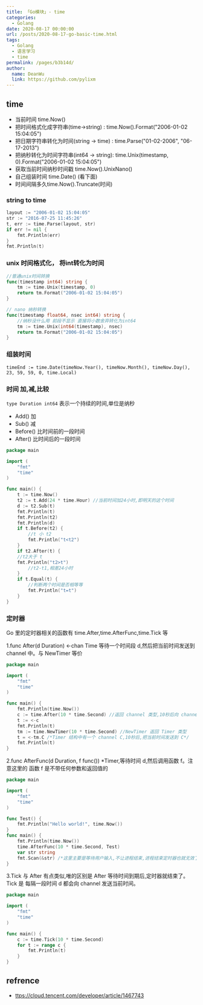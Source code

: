 ```yaml
---
title: 「Go模块」- time
categories: 
  - Golang
date: 2020-08-17 00:00:00
url: /posts/2020-08-17-go-basic-time.html
tags: 
  - Golang
  - 语言学习
  - time
permalink: /pages/b3b14d/
author: 
  name: DeanWu
  link: https://github.com/pylixm
---
```


## time

- 当前时间 time.Now()
- 把时间格式化成字符串(time->string) : time.Now().Format("2006-01-02 15:04:05")
- 把日期字符串转化为时间(string -> time) : time.Parse("01-02-2006", "06-17-2013")
- 把纳秒转化为时间字符串(int64 -> string): time.Unix(timestamp, 0).Format("2006-01-02 15:04:05")
- 获取当前时间纳秒时间戳 time.Now().UnixNano()
- 自己组装时间 time.Date() (看下面)
- 时间间隔多久time.Now().Truncate(时间)
  
### string to time

```go
layout := "2006-01-02 15:04:05"
str := "2016-07-25 11:45:26"
t, err := time.Parse(layout, str)
if err != nil {
    fmt.Println(err)
}
fmt.Println(t)
```

### unix 时间格式化， 将int转化为时间

```go
//普通unix时间转换
func(timestamp int64) string {
    tm := time.Unix(timestamp, 0)
    return tm.Format("2006-01-02 15:04:05")
}

// nano 纳秒转换
func(timestamp float64, nsec int64) string {
    //纳秒没什么用 前段不显示 直接将小数舍弃转化为int64
    tm := time.Unix(int64(timestamp), nsec)
    return tm.Format("2006-01-02 15:04:05")
}
```

### 组装时间

```
timeEnd := time.Date(timeNow.Year(), timeNow.Month(), timeNow.Day(), 23, 59, 59, 0, time.Local)
```

### 时间 加,减,比较


`type Duration int64` 表示一个持续的时间,单位是纳秒

- Add() 加
- Sub() 减
- Before() 比时间前的一段时间
- After()  比时间后的一段时间

```go
package main

import (
	"fmt"
	"time"
)

func main() {
	t := time.Now()
	t2 := t.Add(24 * time.Hour) //当前时间加24小时,即明天的这个时间
	d := t2.Sub(t)
	fmt.Println(t)
	fmt.Println(t2)
	fmt.Println(d)
	if t.Before(t2) {
		//t 小 t2
		fmt.Println("t<t2")
	}
	if t2.After(t) {
    //t2大于 t 
    fmt.Println("t2>t")
		//t2-t1,相差24小时
	}
	if t.Equal(t) {
		//判断两个时间是否相等等
		fmt.Println("t=t")
	}
}
```

### 定时器

Go 里的定时器相关的函数有 time.After,time.AfterFunc,time.Tick 等

1.func After(d Duration) <-chan Time 等待一个时间段 d,然后把当前时间发送到 channel 中。与 NewTimer 等价

```go
package main

import (
	"fmt"
	"time"
)

func main() {
	fmt.Println(time.Now())
	c := time.After(10 * time.Second) //返回 channel 类型,10秒后向 channel 发送当前时间
	t := <-c
	fmt.Println(t)
	tm := time.NewTimer(10 * time.Second) //NewTimer 返回 Timer 类型
	t = <-tm.C /*Timer 结构中有一个 channel C,10秒后,把当前时间发送到 C*/
	fmt.Println(t)
}
```

2.func AfterFunc(d Duration, f func()) *Timer,等待时间 d,然后调用函数 f。注意这里的 函数 f 是不带任何参数和返回值的

```go
package main

import (
	"fmt"
	"time"
)

func Test() {
	fmt.Println("Hello world!", time.Now())
}
func main() {
	fmt.Println(time.Now())
	time.AfterFunc(10 * time.Second, Test)
	var str string
	fmt.Scan(&str) /*这里主要是等待用户输入,不让进程结束,进程结束定时器也就无效了。*/
}
```
3.Tick 与 After 有点类似,唯的区别是 After 等待时间到期后,定时器就结束了。Tick 是 每隔一段时间 d 都会向 channel 发送当前时间。

```go
package main

import (
	"fmt"
	"time"
)

func main() {
	c := time.Tick(10 * time.Second)
	for t := range c {
		fmt.Println(t)
	}
}
```

## refrence 

- [ttps://cloud.tencent.com/developer/article/1467743](https://cloud.tencent.com/developer/article/1467743)